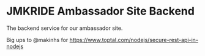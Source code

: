 # JMKRIDE Ambassador Site Backend

The backend service for our ambassador site.

Big ups to @makinhs for https://www.toptal.com/nodejs/secure-rest-api-in-nodejs

